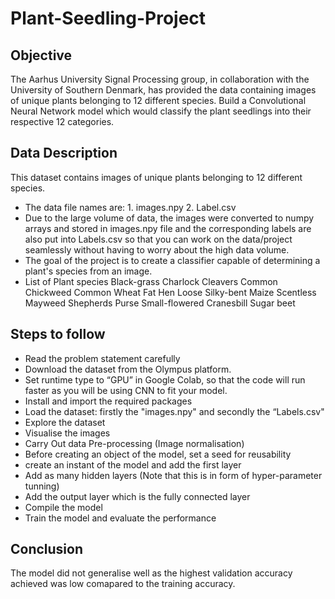 # Plant-Seedling-Project
## Objective
The Aarhus University Signal Processing group, in collaboration with the University of Southern Denmark, has provided the data containing images of unique plants belonging to 12 different species. Build a Convolutional Neural Network model which would classify the plant seedlings into their respective 12 categories.
## Data Description
This dataset contains images of unique plants belonging to 12 different species.
- The data file names are: 1. images.npy 2. Label.csv
- Due to the large volume of data, the images were converted to numpy arrays and stored in images.npy file and the corresponding labels are also put into Labels.csv so that you can work on the data/project seamlessly without having to worry about the high data volume.
- The goal of the project is to create a classifier capable of determining a plant's species from an image.
- List of Plant species
Black-grass
Charlock
Cleavers
Common Chickweed
Common Wheat
Fat Hen
Loose Silky-bent
Maize
Scentless Mayweed
Shepherds Purse
Small-flowered Cranesbill
Sugar beet
## Steps to follow
- Read the problem statement carefully 
- Download the dataset from the Olympus platform.
- Set runtime type to “GPU” in Google Colab, so that the code will run faster as you will be using CNN to fit your model.
- Install and import the required packages
- Load the dataset: firstly the "images.npy" and secondly the “Labels.csv" 
- Explore the dataset
- Visualise the images
- Carry Out data Pre-processing (Image normalisation)
- Before creating an object of the model, set a seed for reusability
- create an instant of the model and add the first layer
- Add as many hidden layers (Note that this is in form of hyper-parameter tunning)
- Add the output layer which is the fully connected layer
- Compile the model
- Train the model and evaluate the performance
## Conclusion
The model did not generalise well as the highest validation accuracy achieved was low comapared to the training accuracy.
